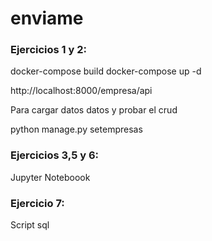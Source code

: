 # enviame

### Ejercicios 1 y 2:

docker-compose build
docker-compose up -d

http://localhost:8000/empresa/api

Para cargar datos datos y probar el crud

python manage.py setempresas

### Ejercicios 3,5 y 6:

Jupyter Noteboook

### Ejercicio 7:

Script sql

